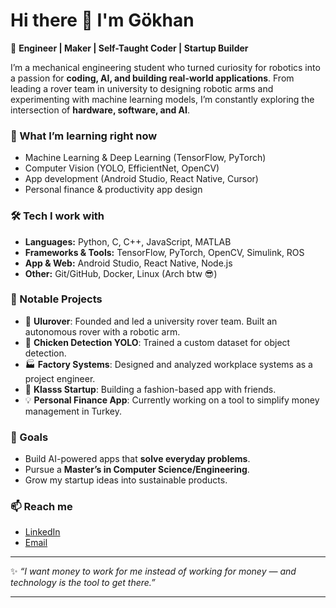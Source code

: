 # Hi there 👋 I'm Gökhan

🚀 **Engineer | Maker | Self-Taught Coder | Startup Builder**

I’m a mechanical engineering student who turned curiosity for robotics into a passion for **coding, AI, and building real-world applications**. From leading a rover team in university to designing robotic arms and experimenting with machine learning models, I’m constantly exploring the intersection of **hardware, software, and AI**.

### 🌱 What I’m learning right now

* Machine Learning & Deep Learning (TensorFlow, PyTorch)
* Computer Vision (YOLO, EfficientNet, OpenCV)
* App development (Android Studio, React Native, Cursor)
* Personal finance & productivity app design

### 🛠️ Tech I work with

* **Languages:** Python, C, C++, JavaScript, MATLAB
* **Frameworks & Tools:** TensorFlow, PyTorch, OpenCV, Simulink, ROS
* **App & Web:** Android Studio, React Native, Node.js
* **Other:** Git/GitHub, Docker, Linux (Arch btw 😎)

### 📌 Notable Projects

* 🤖 **Ulurover**: Founded and led a university rover team. Built an autonomous rover with a robotic arm.
* 🐔 **Chicken Detection YOLO**: Trained a custom dataset for object detection.
* 🏭 **Factory Systems**: Designed and analyzed workplace systems as a project engineer.
* 📱 **Klasss Startup**: Building a fashion-based app with friends.
* 💡 **Personal Finance App**: Currently working on a tool to simplify money management in Turkey.

### 🎯 Goals

* Build AI-powered apps that **solve everyday problems**.
* Pursue a **Master’s in Computer Science/Engineering**.
* Grow my startup ideas into sustainable products.

### 📫 Reach me

* [LinkedIn](#)
* [Email](#)

---

✨ *“I want money to work for me instead of working for money — and technology is the tool to get there.”*

---
